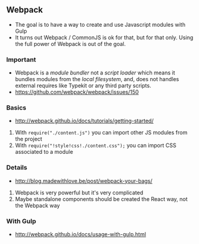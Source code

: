 ## Webpack

- The goal is to have a way to create and use Javascript modules with Gulp
- It turns out Webpack / CommonJS is ok for that, but for that only. Using the full power of Webpack is out of the goal.

### Important

- Webpack is a *module bundler* not a *script loader* which means it bundles modules from the *local filesystem*, and, does not handles external requires
like Typekit or  any third party scripts.
- https://github.com/webpack/webpack/issues/150

### Basics

- http://webpack.github.io/docs/tutorials/getting-started/

1. With `require("./content.js")` you can import other JS modules from the project
2. With `require("!style!css!./content.css");` you can import CSS associated to a module


### Details

- http://blog.madewithlove.be/post/webpack-your-bags/

1. Webpack is very powerful but it's very complicated
2. Maybe standalone components should be created the React way, not the Webpack way


### With Gulp

- http://webpack.github.io/docs/usage-with-gulp.html
